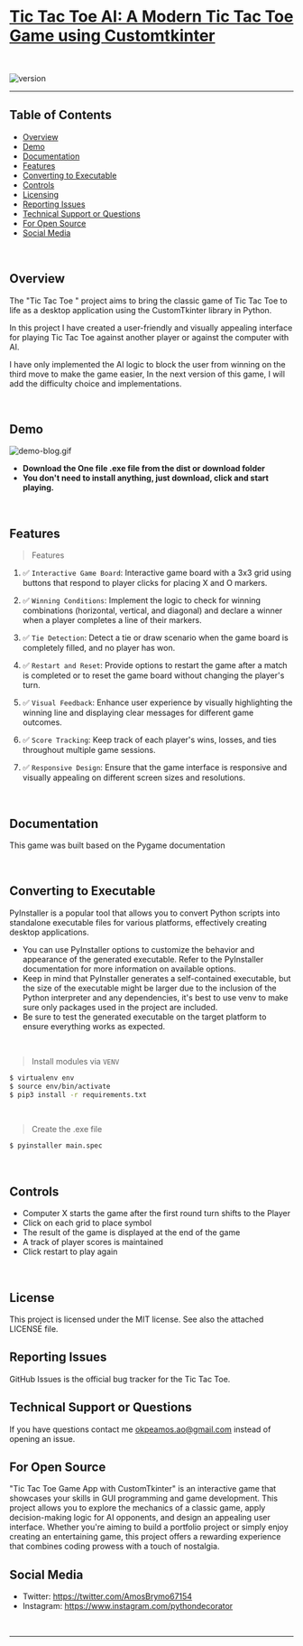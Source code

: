 # [Tic Tac Toe AI: A Modern Tic Tac Toe Game using Customtkinter](https://github.com/PythonDecorator)

<br />

![version](https://img.shields.io/badge/version-1.0.0-blue.svg)

--- 

## Table of Contents

* [Overview](#overview)
* [Demo](#demo)
* [Documentation](#documentation)
* [Features](#features)
* [Converting to Executable](#converting-to-executable)
* [Controls](#Controls)
* [Licensing](#license)
* [Reporting Issues](#reporting-issues)
* [Technical Support or Questions](#technical-support-or-questions)
* [For Open Source](#For-open-source)
* [Social Media](#Social-media)

<br />

## Overview

The "Tic Tac Toe " project aims to bring the classic game of Tic Tac Toe to life as a desktop application using the
CustomTkinter library in Python.

In this project I have created a user-friendly and visually appealing interface for playing Tic Tac Toe against another
player or against the computer with AI.

I have only implemented the AI logic to block the user from winning on the third move to make the game easier, In the
next version of this game, I will add the difficulty choice and implementations.

<br />

## Demo

![demo-blog.gif](apps/static/assets/demo/demo-blog.gif)

- **Download the One file .exe file from the dist or download folder**
- **You don't need to install anything, just download, click and start playing.**

<br />

## Features

> Features

1. ✅ `Interactive Game Board`: Interactive game board with a 3x3 grid using buttons that respond to player clicks for
   placing X and O markers.

2. ✅ `Winning Conditions`: Implement the logic to check for winning combinations (horizontal, vertical, and diagonal)
   and declare a winner when a player completes a line of their markers.

3. ✅ `Tie Detection`: Detect a tie or draw scenario when the game board is completely filled, and no player has won.

4. ✅ `Restart and Reset`: Provide options to restart the game after a match is completed or to reset the game board
   without changing the player's turn.

5. ✅ `Visual Feedback`: Enhance user experience by visually highlighting the winning line and displaying clear messages
   for different game outcomes.

6. ✅ `Score Tracking`: Keep track of each player's wins, losses, and ties throughout multiple game sessions.

7. ✅ `Responsive Design`: Ensure that the game interface is responsive and visually appealing on different screen sizes
   and resolutions.

<br />

## Documentation

This game was built based on the Pygame documentation

<br /> 

## Converting to Executable

PyInstaller is a popular tool that allows you to convert Python scripts into standalone executable files for various
platforms, effectively creating desktop applications.

- You can use PyInstaller options to customize the behavior and appearance of the generated executable. Refer to the
  PyInstaller documentation for more information on available options.
- Keep in mind that PyInstaller generates a self-contained executable, but the size of the executable might be larger
  due
  to the inclusion of the Python interpreter and any dependencies, it's best to use venv to make sure only packages used
  in the
  project are included.
- Be sure to test the generated executable on the
  target platform to ensure everything works as expected.

<br />

> Install modules via `VENV`

```bash
$ virtualenv env
$ source env/bin/activate
$ pip3 install -r requirements.txt
```

<br />

> Create the .exe file

```bash
$ pyinstaller main.spec 
```

<br />

## Controls

- Computer X starts the game after the first round turn shifts to the Player
- Click on each grid to place symbol
- The result of the game is displayed at the end of the game
- A track of player scores is maintained
- Click restart to play again

<br />

## License

This project is licensed under the MIT license. See also the attached LICENSE file.

## Reporting Issues

GitHub Issues is the official bug tracker for the Tic Tac Toe.

## Technical Support or Questions

If you have questions contact me [okpeamos.ao@gmail.com]() instead of opening an issue.

## For Open Source

"Tic Tac Toe Game App with CustomTkinter" is an interactive game that showcases your skills in GUI programming and game
development. This project allows you to explore the mechanics of a classic game, apply decision-making logic for AI
opponents, and design an appealing user interface. Whether you're aiming to build a portfolio project or simply enjoy
creating an entertaining game, this project offers a rewarding experience that combines coding prowess with a touch of
nostalgia.

## Social Media

- Twitter: <https://twitter.com/AmosBrymo67154>
- Instagram: <https://www.instagram.com/pythondecorator>

<br />

---

